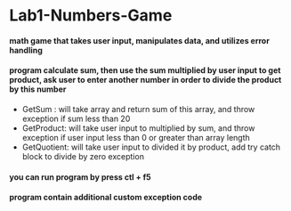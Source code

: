 # Lab1-Numbers-Game
####  math game that takes user input, manipulates data, and utilizes error handling
#### program calculate sum, then use the sum multiplied by user input to get product, ask user to enter another number in order to divide the product by this number
* GetSum : will take array and return sum of this array, and throw exception if sum less than 20
* GetProduct: will take user input to multiplied by sum, and throw exception if user input less than 0 or greater than array length
* GetQuotient: will take user input to divided it by product, add try catch block to divide by zero exception

#### you can run program by press ctl + f5 
#### program contain additional custom exception code